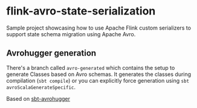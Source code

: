 # flink-avro-state-serialization

Sample project showcasing how to use Apache Flink custom serializers to support state schema migration using Apache Avro.

## Avrohugger generation

There's a branch called `avro-generated` which contains the setup to generate Classes based on Avro schemas. It generates the classes during compilation (`sbt compile`) or you can explicitly force generation using `sbt avroScalaGenerateSpecific`.

Based on [sbt-avrohugger](https://github.com/julianpeeters/sbt-avrohugger)

